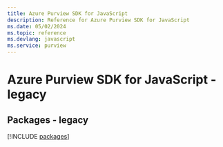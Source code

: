 ```yaml
---
title: Azure Purview SDK for JavaScript
description: Reference for Azure Purview SDK for JavaScript
ms.date: 05/02/2024
ms.topic: reference
ms.devlang: javascript
ms.service: purview
---
```

# Azure Purview SDK for JavaScript - legacy
## Packages - legacy
[!INCLUDE [packages](purview-index.md)]